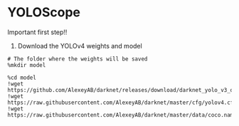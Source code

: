 # YOLOScope
Important first step!! 

1. Download the YOLOv4 weights and model 
```
# The folder where the weights will be saved
%mkdir model

%cd model
!wget https://github.com/AlexeyAB/darknet/releases/download/darknet_yolo_v3_optimal/yolov4.weights
!wget https://raw.githubusercontent.com/AlexeyAB/darknet/master/cfg/yolov4.cfg
!wget https://raw.githubusercontent.com/AlexeyAB/darknet/master/data/coco.names
```
